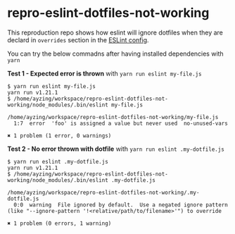 # repro-eslint-dotfiles-not-working

This reproduction repo shows how eslint will ignore dotfiles when they are declard in `overrides` section in the [ESLint config](.eslintrc.js).

You can try the below commadns after having installed dependencies with `yarn`

**Test 1 - Expected error is thrown** with `yarn run eslint my-file.js`

```
$ yarn run eslint my-file.js 
yarn run v1.21.1
$ /home/ayzing/workspace/repro-eslint-dotfiles-not-working/node_modules/.bin/eslint my-file.js

/home/ayzing/workspace/repro-eslint-dotfiles-not-working/my-file.js
  1:7  error  'foo' is assigned a value but never used  no-unused-vars

✖ 1 problem (1 error, 0 warnings)
```

**Test 2 - No error thrown with dotfile** with `yarn run eslint .my-dotfile.js`

```
$ yarn run eslint .my-dotfile.js 
yarn run v1.21.1
$ /home/ayzing/workspace/repro-eslint-dotfiles-not-working/node_modules/.bin/eslint .my-dotfile.js

/home/ayzing/workspace/repro-eslint-dotfiles-not-working/.my-dotfile.js
  0:0  warning  File ignored by default.  Use a negated ignore pattern (like "--ignore-pattern '!<relative/path/to/filename>'") to override

✖ 1 problem (0 errors, 1 warning)
```